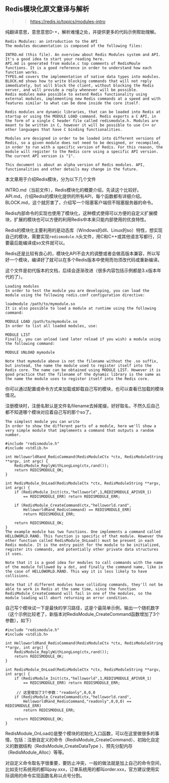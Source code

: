 ## Redis模块化原文意译与解析

>> https://redis.io/topics/modules-intro

纯翻译意思，意思意思D-+，解析难懂之处，并提供更多的代码示例帮助理解。


```
Redis Modules: an introduction to the API
The modules documentation is composed of the following files:

INTRO.md (this file). An overview about Redis Modules system and API. It's a good idea to start your reading here.
API.md is generated from module.c top comments of RedisMoule functions. It is a good reference in order to understand how each function works.
TYPES.md covers the implementation of native data types into modules.
BLOCK.md shows how to write blocking commands that will not reply immediately, but will block the client, without blocking the Redis server, and will provide a reply whenever will be possible.
Redis modules make possible to extend Redis functionality using external modules, implementing new Redis commands at a speed and with features similar to what can be done inside the core itself.

Redis modules are dynamic libraries, that can be loaded into Redis at startup or using the MODULE LOAD command. Redis exports a C API, in the form of a single C header file called redismodule.h. Modules are meant to be written in C, however it will be possible to use C++ or other languages that have C binding functionalities.

Modules are designed in order to be loaded into different versions of Redis, so a given module does not need to be designed, or recompiled, in order to run with a specific version of Redis. For this reason, the module will register to the Redis core using a specific API version. The current API version is "1".

This document is about an alpha version of Redis modules. API, functionalities and other details may change in the future.
```
本文章用于介绍Redis模块，分为以下几个文件

INTRO.md（当前文件），Redis模块化的概要介绍，先读这个比较好。   
API.md，介绍Redis的模块化提供的所有API，每个函数都有详细介绍。   
BLOCK.md，这个就厉害了，介绍写一个阻塞客户端但不阻塞服务器的命令。   

Redis内部命令的实现也使用了模块化，这种模式使得可以方便的自定义扩展模块，扩展的模块也可以方便的利用Redis中本来只能内部使用的优良特性。

Redis的模块化主要利用的是动态库（Windows的dll、Linux的so）特性，想实现自己的模块，需要实现```redismodule.h```头文件，用C和C++或其他语言写都行，只要最后能编译成so文件就可以。

Redis还是比较有良心的，模块化API不会大的调整或者会做高版本兼容，所以写好一个模块，编译好了就可以在多个Redis版本中使用而勿须改代码或重新编译。

这个文件是初代版本的文档，后续会逐渐改进（很多内容包括示例都是3.x版本年代的了）。



```
Loading modules
In order to test the module you are developing, you can load the module using the following redis.conf configuration directive:

loadmodule /path/to/mymodule.so
It is also possible to load a module at runtime using the following command:

MODULE LOAD /path/to/mymodule.so
In order to list all loaded modules, use:

MODULE LIST
Finally, you can unload (and later reload if you wish) a module using the following command:

MODULE UNLOAD mymodule

Note that mymodule above is not the filename without the .so suffix, but instead, the name the module used to register itself into the Redis core. The name can be obtained using MODULE LIST. However it is good practice that the filename of the dynamic library is the same as the name the module uses to register itself into the Redis core.

```

你可以通过配置或命令方式来加载或卸载自己写的模块，也可以查看已加载的模块情况。

注册模块时，注册名默认是文件名filename去掉尾缀，好好取名，不然久后自己都不知道哪个模块对应着自己写的那个so了。


```
The simplest module you can write
In order to show the different parts of a module, here we'll show a very simple module that implements a command that outputs a random number.

#include "redismodule.h"
#include <stdlib.h>

int HelloworldRand_RedisCommand(RedisModuleCtx *ctx, RedisModuleString **argv, int argc) {
    RedisModule_ReplyWithLongLong(ctx,rand());
    return REDISMODULE_OK;
}

int RedisModule_OnLoad(RedisModuleCtx *ctx, RedisModuleString **argv, int argc) {
    if (RedisModule_Init(ctx,"helloworld",1,REDISMODULE_APIVER_1)
        == REDISMODULE_ERR) return REDISMODULE_ERR;

    if (RedisModule_CreateCommand(ctx,"helloworld.rand",
        HelloworldRand_RedisCommand) == REDISMODULE_ERR)
        return REDISMODULE_ERR;

    return REDISMODULE_OK;
}
The example module has two functions. One implements a command called HELLOWORLD.RAND. This function is specific of that module. However the other function called RedisModule_OnLoad() must be present in each Redis module. It is the entry point for the module to be initialized, register its commands, and potentially other private data structures it uses.

Note that it is a good idea for modules to call commands with the name of the module followed by a dot, and finally the command name, like in the case of HELLOWORLD.RAND. This way it is less likely to have collisions.

Note that if different modules have colliding commands, they'll not be able to work in Redis at the same time, since the function RedisModule_CreateCommand will fail in one of the modules, so the module loading will abort returning an error condition.

```

自己写个模块试一下是最快的学习路径，这是个最简单示例，输出一个随机数字（这个示例比较老了，新版本对RedisModule_CreateCommand函数增加了3个参数），如下）

```
#include "redismodule.h"
#include <stdlib.h>

int HelloworldRand_RedisCommand(RedisModuleCtx *ctx, RedisModuleString **argv, int argc) {
    RedisModule_ReplyWithLongLong(ctx,rand());
    return REDISMODULE_OK;
}

int RedisModule_OnLoad(RedisModuleCtx *ctx, RedisModuleString **argv, int argc) {
    if (RedisModule_Init(ctx,"helloworld",1,REDISMODULE_APIVER_1)
        == REDISMODULE_ERR) return REDISMODULE_ERR;

	 // 这里增加了3个参数："readonly",0,0,0
    if (RedisModule_CreateCommand(ctx,"helloworld.rand",
        HelloworldRand_RedisCommand,"readonly",0,0,0) == REDISMODULE_ERR)
        return REDISMODULE_ERR;

    return REDISMODULE_OK;
}

```

RedisModule_OnLoad()是整个模块的初始化入口函数，可以在这里做很多的事情，包括：注册自定义的命令（RedisModule_CreateCommand）、初始化自定义的数据结构（RedisModule_CreateDataType
）、预先分配内存（RedisModule_Alloc）等等。

对自定义命令取名字很重要，要防止冲突，一般的做法就是加上自己的命令空间，比如支付系统用的都叫pay.xxx，订单系统用的都叫order.xxx，官方建议使用实际调用的命令实现函数名称以点号分割。




